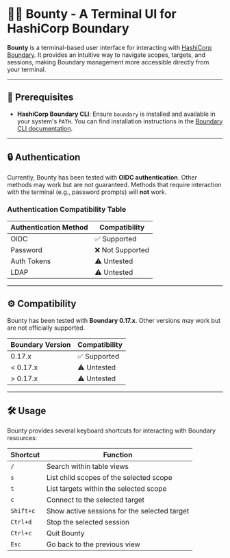 # 🏴‍☠️ Bounty - A Terminal UI for HashiCorp Boundary

**Bounty** is a terminal-based user interface for interacting with [HashiCorp Boundary](https://www.hashicorp.com/products/boundary). It provides an intuitive way to navigate scopes, targets, and sessions, making Boundary management more accessible directly from your terminal.

---

## 🚀 Prerequisites

- **HashiCorp Boundary CLI**: Ensure `boundary` is installed and available in your system's `PATH`. You can find installation instructions in the [Boundary CLI documentation](https://developer.hashicorp.com/boundary/docs/cli).

---

## 🔒 Authentication

Currently, Bounty has been tested with **OIDC authentication**. Other methods may work but are not guaranteed. Methods that require interaction with the terminal (e.g., password prompts) will **not** work.

### Authentication Compatibility Table

| Authentication Method   | Compatibility  |
|--------------------------|----------------|
| OIDC                    | ✅ Supported   |
| Password                | ❌ Not Supported |
| Auth Tokens             | ⚠️ Untested    |
| LDAP                    | ⚠️ Untested    |

---

## ⚙️ Compatibility

Bounty has been tested with **Boundary 0.17.x**. Other versions may work but are not officially supported.

| Boundary Version | Compatibility |
|-------------------|---------------|
| 0.17.x           | ✅ Supported   |
| < 0.17.x         | ⚠️ Untested    |
| > 0.17.x         | ⚠️ Untested    |

---

## 🛠️ Usage

Bounty provides several keyboard shortcuts for interacting with Boundary resources:

| Shortcut  | Function                                      |
|-----------|-----------------------------------------------|
| `/`       | Search within table views                     |
| `s`       | List child scopes of the selected scope       |
| `t`       | List targets within the selected scope        |
| `c`       | Connect to the selected target                |
| `Shift+c` | Show active sessions for the selected target  |
| `Ctrl+d`  | Stop the selected session                     |
| `Ctrl+c`  | Quit Bounty                                   |
| `Esc`     | Go back to the previous view                  |